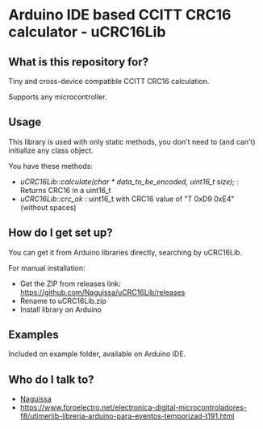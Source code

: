 # Arduino IDE based CCITT CRC16 calculator - uCRC16Lib #

## What is this repository for? ##

Tiny and cross-device compatible CCITT CRC16 calculation.

Supports any microcontroller.



## Usage ##

This library is used with only static methods, you don't need to (and can't) initialize any class object.

You have these methods:
 - *uCRC16Lib::calculate(char * data_to_be_encoded, uint16_t size);* : Returns CRC16 in a uint16_t
 - *uCRC16Lib::crc_ok* : uint16_t with CRC16 value of "T 0xD9 0xE4" (without spaces)

## How do I get set up? ##

You can get it from Arduino libraries directly, searching by uCRC16Lib.

For manual installation:

 * Get the ZIP from releases link: https://github.com/Naguissa/uCRC16Lib/releases
 * Rename to uCRC16Lib.zip
 * Install library on Arduino

## Examples ##

Included on example folder, available on Arduino IDE.



## Who do I talk to? ##

 * [Naguissa](https://github.com/Naguissa)
 * https://www.foroelectro.net/electronica-digital-microcontroladores-f8/utimerlib-libreria-arduino-para-eventos-temporizad-t191.html

